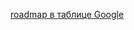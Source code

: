 [roadmap в таблице Google](https://docs.google.com/spreadsheets/d/1DZvD1C8kaFrpnI7aqLrHa_IjzPnEGA-PlkEDSC-_FBA/edit#gid=0)
